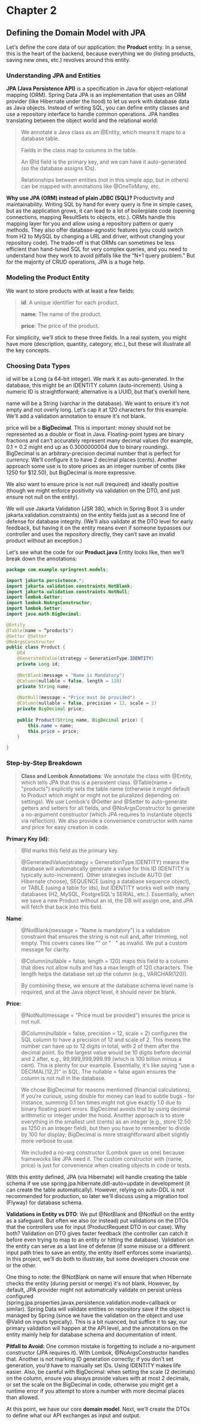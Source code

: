 # Chapter 2

## **Defining the Domain Model with JPA**

Let<span dir="rtl">’</span>s define the core data of our application:
the **Product** entity. In a sense, this is the heart of the backend,
because everything we do (listing products, saving new ones, etc.)
revolves around this entity.

### **Understanding JPA and Entities**

**JPA (Java Persistence API)** is a specification in Java for
object-relational mapping (ORM). Spring Data JPA is an implementation
that uses an ORM provider (like Hibernate under the hood) to let us work
with database data as Java objects. Instead of writing SQL, you can
define entity classes and use a repository interface to handle common
operations. JPA handles translating between the object world and the
relational world:

> We annotate a Java class as an @Entity, which means it maps to a
> database table.
>
> Fields in the class map to columns in the table.
>
> An @Id field is the primary key, and we can have it auto-generated (so
> the database assigns IDs).
>
> Relationships between entities (not in this simple app, but in others)
> can be mapped with annotations like @OneToMany, etc.

**Why use JPA (ORM) instead of plain JDBC (SQL)?** Productivity and
maintainability. Writing SQL by hand for every query is fine in simple
cases, but as the application grows, it can lead to a lot of boilerplate
code (opening connections, mapping ResultSets to objects, etc.). ORMs
handle this mapping layer for you and allow using a repository pattern
or query methods. They also offer database-agnostic features (you could
switch from H2 to MySQL by changing a URL and driver, without changing
your repository code). The trade-off is that ORMs can sometimes be less
efficient than hand-tuned SQL for very complex queries, and you need to
understand how they work to avoid pitfalls like the
<span dir="rtl">“</span>N+1 query problem.” But for the majority of CRUD
operations, JPA is a huge help.

### **Modeling the Product Entity**

We want to store products with at least a few fields:

> **id**: A unique identifier for each product.
>
> **name**: The name of the product.
>
> **price**: The price of the product.

For simplicity, we<span dir="rtl">’</span>ll stick to these three
fields. In a real system, you might have more (description, quantity,
category, etc.), but these will illustrate all the key concepts.

### **Choosing Data Types**

id will be a Long (a 64-bit integer). We mark it as auto-generated. In
the database, this might be an IDENTITY column (auto-increment). Using
a numeric ID is straightforward; alternative is a UUID, but
that<span dir="rtl">’</span>s overkill here.

 name will be a String (varchar in the database). We want to ensure
 it<span dir="rtl">’</span>s not empty and not overly long.
 Let<span dir="rtl">’</span>s cap it at 120 characters for this
 example. We<span dir="rtl">’</span>ll add a validation annotation to
 ensure it<span dir="rtl">’</span>s not blank.

 price will be a **BigDecimal**. This is important: money should not be
 represented as a double or float in Java. Floating-point types are
 binary fractions and can<span dir="rtl">’</span>t accurately represent
 many decimal values (for example, 0.1 + 0.2 might end up as
 0.3000000004 due to binary rounding). BigDecimal is an
 arbitrary-precision decimal number that is perfect for currency.
 We<span dir="rtl">’</span>ll configure it to have 2 decimal places
 (cents). Another approach some use is to store prices as an integer
 number of cents (like 1250 for \$12.50), but BigDecimal is more
 expressive.

 We also want to ensure price is not null (required) and ideally
 positive (though we might enforce positivity via validation on the
 DTO, and just ensure not null on the entity).

We will use Jakarta Validation (JSR 380, which in Spring Boot 3 is under
jakarta.validation.constraints) on the entity fields just as a second
line of defense for database integrity. (We<span dir="rtl">’</span>ll
also validate at the DTO level for early feedback, but having it on the
entity means even if someone bypasses our controller and uses the
repository directly, they can<span dir="rtl">’</span>t save an invalid
product without an exception.)

Let<span dir="rtl">’</span>s see what the code for our **Product.java**
Entity looks like, then we<span dir="rtl">’</span>ll break down the
annotations:
```java
package com.example.springrest.models;

import jakarta.persistence.*;
import jakarta.validation.constraints.NotBlank;
import jakarta.validation.constraints.NotNull;
import lombok.Getter;
import lombok.NoArgsConstructor;
import lombok.Setter;
import java.math.BigDecimal;

@Entity
@Table(name = “products")
@Getter @Setter
@NoArgsConstructor
public class Product {
    @Id
    @GeneratedValue(strategy = GenerationType.IDENTITY)
    private Long id;
    
    @NotBlank(message = "Name is Mandatory")
    @Column(nullable = false, length = 120)
    private String name;
    
    @NotNull(message = "Price must be provided")
    @Column(nullable = false, precision = 12, scale = 2)
    private BigDecimal price;
    
    public Product(String name, BigDecimal price) {
        this.name = name;
        this.price = price;
    }

}
```

### **Step-by-Step Breakdown**

> **Class and Lombok Annotations**: We annotate the class with @Entity,
> which tells JPA that this is a persistent class. @Table(name =
> "products") explicitly sets the table name (otherwise it might default
> to Product which might or might not be pluralized depending on
> settings). We use Lombok<span dir="rtl">’</span>s @Getter and @Setter
> to auto-generate getters and setters for all fields, and
> @NoArgsConstructor to generate a no-argument constructor (which JPA
> requires to instantiate objects via reflection). We also provide a
> convenience constructor with name and price for easy creation in code.

 **Primary Key (id)**:

> @Id marks this field as the primary key.

> @GeneratedValue(strategy = GenerationType.IDENTITY) means the database
> will automatically generate a value for this ID (IDENTITY is typically
> auto-increment). Other strategies include AUTO (let Hibernate choose),
> SEQUENCE (using a database sequence object), or TABLE (using a table
> for ids), but IDENTITY works well with many databases (H2, MySQL,
> PostgreSQL<span dir="rtl">’</span>s SERIAL, etc.). Essentially, when
> we save a new Product without an id, the DB will assign one, and JPA
> will fetch that back into this field.
>
 **Name**:
>
> @NotBlank(message = "Name is mandatory") is a validation constraint
> that ensures the string is not null and, after trimming, not empty.
> This covers cases like "" or "   " as invalid. We put a custom message
> for clarity.

> @Column(nullable = false, length = 120) maps this field to a column
> that does not allow nulls and has a max length of 120 characters. The
> length helps the database set up the column (e.g., VARCHAR(120)).

> By combining these, we ensure at the database schema level name is
> required, and at the Java object level, it should never be blank.

 **Price**:
>
> @NotNull(message = "Price must be provided") ensures the price is not
> null.

> @Column(nullable = false, precision = 12, scale = 2) configures the
> SQL column to have a precision of 12 and scale of 2. This means the
> number can have up to 12 digits in total, with 2 of them after the
> decimal point. So the largest value would be 10 digits before decimal
> and 2 after, e.g., 99,999,999,999.99 (which is 100 billion minus a
> cent). This is plenty for our example. Essentially,
> it<span dir="rtl">’</span>s like saying <span dir="rtl">“</span>use a
> DECIMAL(12,2)” in SQL. The nullable = false again ensures the column
> is not null in the database.

> We chose BigDecimal for reasons mentioned (financial calculations). If
> you<span dir="rtl">’</span>re curious, using double for money can lead
> to subtle bugs - for instance, summing 0.1 ten times might not give
> exactly 1.0 due to binary floating point errors. BigDecimal avoids
> that by using decimal arithmetic or integer under the hood. Another
> approach is to store everything in the smallest unit (cents) as an
> integer (e.g., store 12.50 as 1250 in an integer field), but then you
> have to remember to divide by 100 for display; BigDecimal is more
> straightforward albeit slightly more verbose to use.

> We included a no-arg constructor (Lombok gave us one) because
> frameworks like JPA need it. The custom constructor with (name, price)
> is just for convenience when creating objects in code or tests.

With this entity defined, JPA (via Hibernate) will handle creating the
table schema if we use spring.jpa.hibernate.ddl-auto=update in
development (it can create the table automatically). However, relying on
auto-DDL is not recommended for production, so later
we<span dir="rtl">’</span>ll discuss using a migration tool (Flyway) for
database schema.

**Validations in Entity vs DTO**: We put @NotBlank and @NotNull on the
entity as a safeguard. But often we also (or instead) put validations on
the DTOs that the controllers use for input (ProductRequest DTO in our
case). Why both? Validation on DTO gives faster feedback (the controller
can catch it before even trying to map to an entity or hitting the
database). Validation on the entity can serve as a last line of defense
(if some misuse or a different input path tries to save an entity, the
entity itself enforces some invariants). In this project,
we<span dir="rtl">’</span>ll do both to illustrate, but some developers
choose one or the other.

One thing to note: the @NotBlank on name will ensure that when Hibernate
checks the entity (during persist or merge) it<span dir="rtl">’</span>s
not blank. However, by default, JPA provider might not automatically
validate on persist unless configured
(spring.jpa.properties.javax.persistence.validation.mode=callback or
similar). Spring Data will validate entities on repository save if the
object is managed by Spring (since we have the validation on the object
and use @Valid on inputs typically). This is a bit nuanced, but suffice
it to say, our primary validation will happen at the API level, and the
annotations on the entity mainly help for database schema and
documentation of intent.

**Pitfall to Avoid:** One common mistake is forgetting to include a
no-argument constructor (JPA requires it). With Lombok,
@NoArgsConstructor handles that. Another is not marking ID generation
correctly; if you don<span dir="rtl">’</span>t set generation,
you<span dir="rtl">’</span>d have to manually set IDs. Using IDENTITY
makes life easier. Also, be careful with BigDecimal: when setting the
scale (2 decimals) on the column, ensure you always provide values with
at most 2 decimals, or set the scale on the BigDecimal in code,
otherwise you might get a runtime error if you attempt to store a number
with more decimal places than allowed.

At this point, we have our core **domain model**. Next,
we<span dir="rtl">’</span>ll create the DTOs to define what our API
exchanges as input and output.
